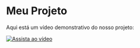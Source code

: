 # Meu Projeto

Aqui está um vídeo demonstrativo do nosso projeto:

[![Assista ao vídeo](assets/thumbnail.png)](https://drive.google.com/file/d/1Dx6S6v_PiXVChFeKfT0Cr2tZ5F3LZD0H/preview)
